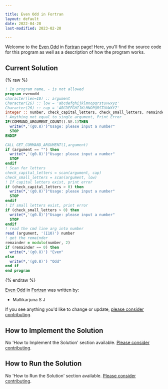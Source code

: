 ```yaml
---

title: Even Odd in Fortran
layout: default
date: 2022-04-28
last-modified: 2023-02-20

---
```


Welcome to the [Even Odd](https://sampleprograms.io/projects/even-odd) in [Fortran](https://sampleprograms.io/languages/fortran) page! Here, you'll find the source code for this program as well as a description of how the program works.

## Current Solution

{% raw %}

```fortran
! In program name, - is not allowed
program evenodd
character(len=10) :: argument
Character(26) :: low = 'abcdefghijklmnopqrstuvwxyz'
Character(26) :: cap = 'ABCDEFGHIJKLMNOPQRSTUVWXYZ'
integer :: number, check_capital_letters, check_small_letters, remainder 
! Anything not equal to single argument, Print Error
IF(COMMAND_ARGUMENT_COUNT().NE.1)THEN
  write(*,'(g0.8)')"Usage: please input a number"
  STOP
ENDIF

CALL GET_COMMAND_ARGUMENT(1,argument)
if (argument == "") then
  write(*,'(g0.8)')"Usage: please input a number"
  STOP
endif
! Scan for letters
check_capital_letters = scan(argument, cap)
check_small_letters = scan(argument, low)
! If capital letters exist, print error
if (check_capital_letters > 0) then
  write(*,'(g0.8)')"Usage: please input a number"
  STOP
endif
! If small letters exist, print error
if (check_small_letters > 0) then
  write(*,'(g0.8)')"Usage: please input a number"
  STOP
endif
! read the cmd line arg into number
read (argument, '(I10)') number
! get the remainder
remainder = modulo(number, 2)
if (remainder == 0) then
  write(*,'(g0.8)') "Even"
else
  write(*,'(g0.8)') "Odd"
end if
end program
```

{% endraw %}

[Even Odd](https://sampleprograms.io/projects/even-odd) in [Fortran](https://sampleprograms.io/languages/fortran) was written by:

- Mallikarjuna S J

If you see anything you'd like to change or update, [please consider contributing](https://github.com/TheRenegadeCoder/sample-programs).

## How to Implement the Solution

No 'How to Implement the Solution' section available. [Please consider contributing](https://github.com/TheRenegadeCoder/sample-programs-website).

## How to Run the Solution

No 'How to Run the Solution' section available. [Please consider contributing](https://github.com/TheRenegadeCoder/sample-programs-website).